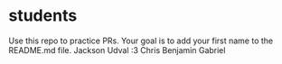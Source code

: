 # students
Use this repo to practice PRs. Your goal is to add your first name to the README.md file.
Jackson
Udval :3
Chris
Benjamin
Gabriel
